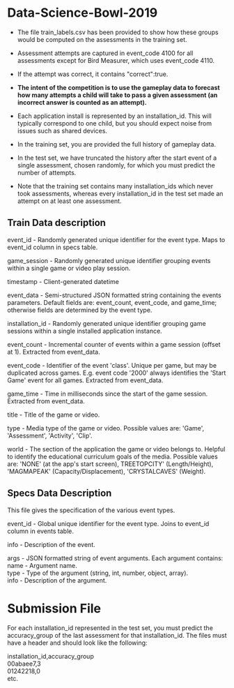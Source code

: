 # Data-Science-Bowl-2019

* The file train_labels.csv has been provided to show how these groups would be computed on the assessments in the training set.   
* Assessment attempts are captured in event_code 4100 for all assessments except for Bird Measurer, which uses event_code 4110.    
* If the attempt was correct, it contains "correct":true.

* <strong>The intent of the competition is to use the gameplay data to forecast how many attempts a child will take to pass a given assessment (an incorrect answer is counted as an attempt).</strong>
* Each application install is represented by an installation_id. This will typically correspond to one child, but you should expect noise from issues such as shared devices.   
* In the training set, you are provided the full history of gameplay data.   
* In the test set, we have truncated the history after the start event of a single assessment, chosen randomly, for which you must predict the number of attempts.   
* Note that the training set contains many installation_ids which never took assessments, whereas every installation_id in the test set made an attempt on at least one assessment.    
      
      

## Train Data description
event_id - Randomly generated unique identifier for the event type. Maps to event_id column in specs table.    

game_session - Randomly generated unique identifier grouping events within a single game or video play session.   

timestamp - Client-generated datetime    

event_data - Semi-structured JSON formatted string containing the events parameters. Default fields are: event_count, event_code, and game_time; otherwise fields are determined by the event type.   

installation_id - Randomly generated unique identifier grouping game sessions within a single installed application instance.   

event_count - Incremental counter of events within a game session (offset at 1). Extracted from event_data.   

event_code - Identifier of the event 'class'. Unique per game, but may be duplicated across games. E.g. event code '2000' always identifies the 'Start Game' event for all games. Extracted from event_data.   

game_time - Time in milliseconds since the start of the game session. Extracted from event_data.   

title - Title of the game or video.   

type - Media type of the game or video. Possible values are: 'Game', 'Assessment', 'Activity', 'Clip'.   

world - The section of the application the game or video belongs to. Helpful to identify the educational curriculum goals of the media. Possible values are: 'NONE' (at the app's start screen), TREETOPCITY' (Length/Height), 'MAGMAPEAK' (Capacity/Displacement), 'CRYSTALCAVES' (Weight).   



## Specs Data Description   
This file gives the specification of the various event types.   

event_id - Global unique identifier for the event type. Joins to event_id column in events table.   

info - Description of the event.   

args - JSON formatted string of event arguments. Each argument contains:   
        name - Argument name.   
        type - Type of the argument (string, int, number, object, array).   
        info - Description of the argument.      

# Submission File
For each installation_id represented in the test set, you must predict the accuracy_group of the last assessment for that installation_id. The files must have a header and should look like the following:

installation_id,accuracy_group  
00abaee7,3   
01242218,0   
etc.  
